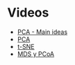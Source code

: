 # Videos

* [PCA - Main ideas](https://www.youtube.com/watch?v=HMOI_lkzW08)
* [PCA](https://www.youtube.com/watch?v=FgakZw6K1QQ)
* [t-SNE](https://www.youtube.com/watch?v=NEaUSP4YerM)
* [MDS y PCoA](https://www.youtube.com/watch?v=GEn-_dAyYME)
